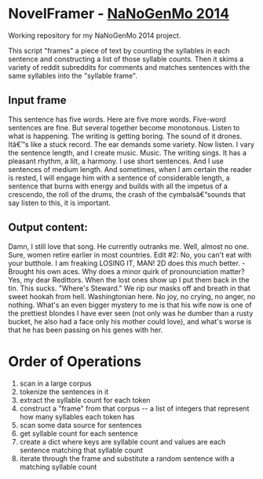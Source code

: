 # NovelFramer - [NaNoGenMo 2014](https://github.com/dariusk/NaNoGenMo-2014)

Working repository for my NaNoGenMo 2014 project.

This script "frames" a piece of text by counting the syllables in each sentence and constructing a list of those syllable counts. Then it skims a variety of reddit subreddits for comments and matches sentences with the same syllables into the "syllable frame".

## Input frame

This sentence has five words. Here are five more words. Five-word sentences are fine. But several together become monotonous. Listen to what is happening. The writing is getting boring. The sound of it drones. Itâ€™s like a stuck record. The ear demands some variety. Now listen. I vary the sentence length, and I create music. Music. The writing sings. It has a pleasant rhythm, a lilt, a harmony. I use short sentences. And I use sentences of medium length. And sometimes, when I am certain the reader is rested, I will engage him with a sentence of considerable length, a sentence that burns with energy and builds with all the impetus of a crescendo, the roll of the drums, the crash of the cymbalsâ€“sounds that say listen to this, it is important.

## Output content:

Damn, I still love that song. He currently outranks me. Well, almost no one. Sure, women retire earlier in most countries. Edit #2: No, you can't eat with your butthole. I am freaking LOSING IT, MAN! 2D does this much better. -  Brought his own aces. Why does a minor quirk of pronounciation matter? Yes, my dear Redittors. When the lost ones show up I put them back in the tin. This sucks. "Where's Steward." We rip our masks off and breath in that sweet hookah from hell. Washingtonian here. No joy, no crying, no anger, no nothing. What's an even bigger mystery to me is that his wife now is one of the prettiest blondes I have ever seen (not only was he dumber than a rusty bucket, he also had a face only his mother could love), and what's worse is that he has been passing on his genes with her.

# Order of Operations

1. scan in a large corpus
2. tokenize the sentences in it
3. extract the syllable count for each token
4. construct a "frame" from that corpus -- a list of integers that represent how many syllables each token has
5. scan some data source for sentences
6. get syllable count for each sentence
7. create a dict where keys are syllable count and values are each sentence matching that syllable count
8. iterate through the frame and substitute a random sentence with a matching syllable count